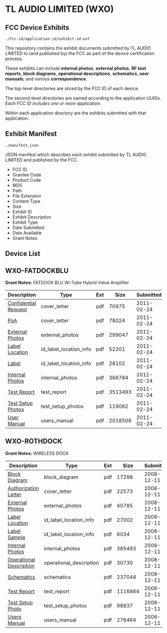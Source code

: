 # TL AUDIO LIMITED (WXO)
## FCC Device Exhibits

```
./fcc-id/application-id/exhibit-id.ext
```

This repository contains the exhibit documents submitted by TL AUDIO LIMITED to (and published by) the FCC as part of the device certification process.

These exhibits can include **internal photos**, **external photos**, **RF test reports**, **block diagrams**, **operational descriptions**, **schematics**, **user manuals**, and various **correspondence**.

The top-level directories are sliced by the FCC ID of each device.

The second-level directories are named according to the application UUIDs. *Each FCC ID includes one or more application.*

Within each application directory are the exhibits submitted with that application. 

## Exhibit Manifest

```
./manifest.json
```

JSON manifest which describes each exhibit submitted by TL AUDIO LIMITED and published by the FCC.

- FCC ID
- Grantee Code
- Product Code
- MD5
- Path
- File Extension
- Content Type
- Size
- Exhibit ID
- Exhibit Description
- Exhibit Type
- Date Submitted
- Date Available
- Grant Notes

## Device List
## WXO-FATDOCKBLU
**Grant Notes:** FATDOCK BLU Wi-Tube Hybrid Value Amplifier

| Description | Type | Ext | Size | Submitted | Available |
| ----------- | ---- | --- | ---- | --------- | --------- |
| [Confidential Request](WXO-FATDOCKBLU/db888bf7715bef9c49d1dc77c84e55eb/1420579.pdf) | cover_letter | pdf | 70975 | 2011-02-24 | 2011-02-24 |
| [PoA](WXO-FATDOCKBLU/db888bf7715bef9c49d1dc77c84e55eb/1420584.pdf) | cover_letter | pdf | 78024 | 2011-02-24 | 2011-02-24 |
| [External Photos](WXO-FATDOCKBLU/db888bf7715bef9c49d1dc77c84e55eb/1420580.pdf) | external_photos | pdf | 299047 | 2011-02-24 | 2011-02-24 |
| [Label Location](WXO-FATDOCKBLU/db888bf7715bef9c49d1dc77c84e55eb/1420581.pdf) | id_label_location_info | pdf | 52201 | 2011-02-24 | 2011-02-24 |
| [Label](WXO-FATDOCKBLU/db888bf7715bef9c49d1dc77c84e55eb/1420582.pdf) | id_label_location_info | pdf | 28102 | 2011-02-24 | 2011-02-24 |
| [Internal Photos](WXO-FATDOCKBLU/db888bf7715bef9c49d1dc77c84e55eb/1420583.pdf) | internal_photos | pdf | 366784 | 2011-02-24 | 2011-02-24 |
| [Test Report](WXO-FATDOCKBLU/db888bf7715bef9c49d1dc77c84e55eb/1420587.pdf) | test_report | pdf | 3513493 | 2011-02-24 | 2011-02-24 |
| [Test Setup Photos](WXO-FATDOCKBLU/db888bf7715bef9c49d1dc77c84e55eb/1420585.pdf) | test_setup_photos | pdf | 119062 | 2011-02-24 | 2011-02-24 |
| [User Manual](WXO-FATDOCKBLU/db888bf7715bef9c49d1dc77c84e55eb/1420586.pdf) | users_manual | pdf | 2018506 | 2011-02-24 | 2011-02-24 |
## WXO-ROTHDOCK
**Grant Notes:** WIRELESS DOCK

| Description | Type | Ext | Size | Submitted | Available |
| ----------- | ---- | --- | ---- | --------- | --------- |
| [Block Diagram](WXO-ROTHDOCK/02c240f1a25cad7903d8aa869ccd8ce0/1042739.pdf) | block_diagram | pdf | 17298 | 2008-12-11 | 2008-12-11 |
| [Authorization Letter](WXO-ROTHDOCK/02c240f1a25cad7903d8aa869ccd8ce0/1042744.pdf) | cover_letter | pdf | 22573 | 2008-12-11 | 2008-12-11 |
| [External Photos](WXO-ROTHDOCK/02c240f1a25cad7903d8aa869ccd8ce0/1042740.pdf) | external_photos | pdf | 40785 | 2008-12-11 | 2008-12-11 |
| [Label Location](WXO-ROTHDOCK/02c240f1a25cad7903d8aa869ccd8ce0/1042741.pdf) | id_label_location_info | pdf | 27002 | 2008-12-11 | 2008-12-11 |
| [Label Sample](WXO-ROTHDOCK/02c240f1a25cad7903d8aa869ccd8ce0/1042742.pdf) | id_label_location_info | pdf | 6034 | 2008-12-11 | 2008-12-11 |
| [Internal Photos](WXO-ROTHDOCK/02c240f1a25cad7903d8aa869ccd8ce0/1042743.pdf) | internal_photos | pdf | 365493 | 2008-12-11 | 2008-12-11 |
| [Operational Description](WXO-ROTHDOCK/02c240f1a25cad7903d8aa869ccd8ce0/1042745.pdf) | operational_description | pdf | 30730 | 2008-12-11 | 2008-12-11 |
| [Schematics](WXO-ROTHDOCK/02c240f1a25cad7903d8aa869ccd8ce0/1042746.pdf) | schematics | pdf | 237044 | 2008-12-11 | 2008-12-11 |
| [Test Report](WXO-ROTHDOCK/02c240f1a25cad7903d8aa869ccd8ce0/1042747.pdf) | test_report | pdf | 1116864 | 2008-12-11 | 2008-12-11 |
| [Test Setup Photo](WXO-ROTHDOCK/02c240f1a25cad7903d8aa869ccd8ce0/1042748.pdf) | test_setup_photos | pdf | 98837 | 2008-12-11 | 2008-12-11 |
| [Users Manual](WXO-ROTHDOCK/02c240f1a25cad7903d8aa869ccd8ce0/1042749.pdf) | users_manual | pdf | 276464 | 2008-12-11 | 2008-12-11 |
